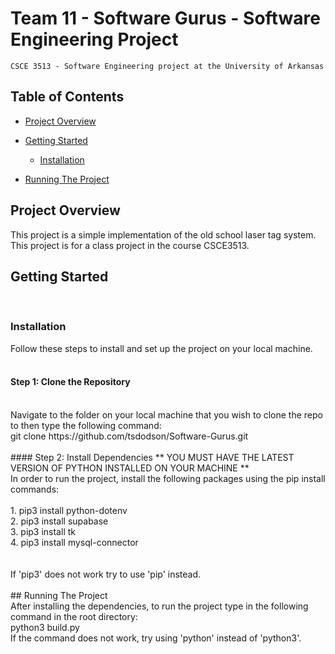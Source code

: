 # Team 11 - Software Gurus - Software Engineering Project

    CSCE 3513 - Software Engineering project at the University of Arkansas

## Table of Contents

- [Project Overview](#project-overview)

- [Getting Started](#getting-started)
  - [Installation](#installation)

- [Running The Project](#running-the-project)


## Project Overview

This project is a simple implementation of the old school laser tag system. This project is for a class project in the course CSCE3513.


## Getting Started
<br>

### Installation

Follow these steps to install and set up the project on your local machine.
<br>
<br>
#### Step 1: Clone the Repository
<br>
Navigate to the folder on your local machine that you wish to clone the repo to then type the following command: 
<br>
git clone https://github.com/tsdodson/Software-Gurus.git
<br>
<br>
#### Step 2: Install Dependencies
** YOU MUST HAVE THE LATEST VERSION OF PYTHON INSTALLED ON YOUR MACHINE **
<br>
In order to run the project, install the following packages using the pip install commands: <br><br>
    1. pip3 install python-dotenv <br>
    2. pip3 install supabase <br>
    3. pip3 install tk <br>
    4. pip3 install mysql-connector <br>
    <br><br>
If 'pip3' does not work try to use 'pip' instead.

<br>
<br>
## Running The Project
<br>
After installing the dependencies, to run the project type in the following command in the root directory:
<br>
python3 build.py
<br>
If the command does not work, try using 'python' instead of 'python3'.
